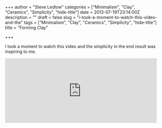 +++
author = "Steve Ledlow"
categories = ["Minimalism", "Clay", "Ceramics", "Simplicity", "hide-title"]
date = 2013-07-19T23:14:00Z
description = ""
draft = false
slug = "i-took-a-moment-to-watch-this-video-and-the"
tags = ["Minimalism", "Clay", "Ceramics", "Simplicity", "hide-title"]
title = "Forming Clay"

+++


I took a moment to watch this video and the simplicity in the end result was inspiring to me.

<iframe src="https://player.vimeo.com/video/68202421?title=0&byline=0&portrait=0" width="500" height="213" frameborder="0" title="Manon Clouzeau - &quot;bol&quot;" webkitallowfullscreen mozallowfullscreen allowfullscreen></iframe>

